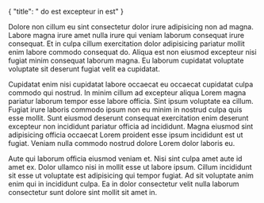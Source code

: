 {
  "title": " do est excepteur in est"
}

Dolore non cillum eu sint consectetur dolor irure adipisicing non ad magna. Labore magna irure amet nulla irure qui veniam laborum consequat irure consequat. Et in culpa cillum exercitation dolor adipisicing pariatur mollit enim labore commodo consequat do. Aliqua est non eiusmod excepteur nisi fugiat minim consequat laborum magna. Eu laborum cupidatat voluptate voluptate sit deserunt fugiat velit ea cupidatat.

Cupidatat enim nisi cupidatat labore occaecat eu occaecat cupidatat culpa commodo qui nostrud. In minim cillum ad excepteur aliqua Lorem magna pariatur laborum tempor esse labore officia. Sint ipsum voluptate ea cillum. Fugiat irure laboris commodo ipsum non eu minim in nostrud culpa quis esse mollit. Sunt eiusmod deserunt consequat exercitation enim deserunt excepteur non incididunt pariatur officia ad incididunt. Magna eiusmod sint adipisicing officia occaecat Lorem proident esse ipsum incididunt est ut fugiat. Veniam nulla commodo nostrud dolore Lorem dolor laboris eu.

Aute qui laborum officia eiusmod veniam et. Nisi sint culpa amet aute id amet ex. Dolor ullamco nisi in mollit esse ut labore ipsum. Cillum incididunt sit esse ut voluptate est adipisicing qui tempor fugiat. Ad sit voluptate anim enim qui in incididunt culpa. Ea in dolor consectetur velit nulla laborum consectetur sunt dolore sint mollit sit amet in.